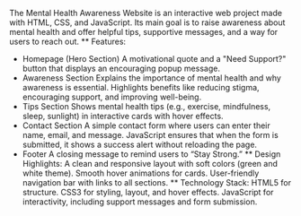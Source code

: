 The Mental Health Awareness Website is an interactive web project made with HTML, CSS, and JavaScript. Its main goal is to raise awareness about mental health and offer helpful tips, supportive messages, and a way for users to reach out.
** Features:
- Homepage (Hero Section)
A motivational quote and a "Need Support?" button that displays an encouraging popup message.
- Awareness Section
Explains the importance of mental health and why awareness is essential.
Highlights benefits like reducing stigma, encouraging support, and improving well-being.
- Tips Section
Shows mental health tips (e.g., exercise, mindfulness, sleep, sunlight) in interactive cards with hover effects.
- Contact Section
A simple contact form where users can enter their name, email, and message.
JavaScript ensures that when the form is submitted, it shows a success alert without reloading the page.
- Footer
A closing message to remind users to “Stay Strong.”
** Design Highlights:
A clean and responsive layout with soft colors (green and white theme).
Smooth hover animations for cards.
User-friendly navigation bar with links to all sections.
** Technology Stack:
HTML5 for structure.
CSS3 for styling, layout, and hover effects.
JavaScript for interactivity, including support messages and form submission.
